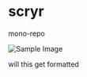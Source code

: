 # scryr

mono-repo

![Sample Image](https://photographylife.com/wp-content/uploads/2023/05/Nikon-Z8-Official-Samples-00001.jpg)

will this get formatted
